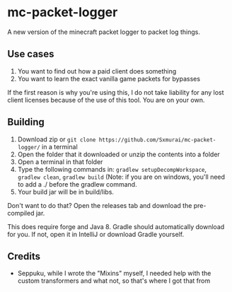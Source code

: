 # mc-packet-logger
A new version of the minecraft packet logger to packet log things.

## Use cases

1. You want to find out how a paid client does something
2. You want to learn the exact vanilla game packets for bypasses

If the first reason is why you're using this, I do not take liability for any lost client licenses because of the use of this tool. You are on your own.

## Building

1. Download zip or `git clone https://github.com/Sxmurai/mc-packet-logger/` in a terminal
2. Open the folder that it downloaded or unzip the contents into a folder
3. Open a terminal in that folder
4. Type the following commands in: `gradlew setupDecompWorkspace`, `gradlew clean`, `gradlew build` (Note: if you are on windows, you'll need to add a ./ before the gradlew command.
5. Your build jar will be in build/libs.

Don't want to do that? Open the releases tab and download the pre-compiled jar.

This does require forge and Java 8. Gradle should automatically download for you. If not, open it in IntelliJ or download Gradle yourself.

## Credits

- Seppuku, while I wrote the "Mixins" myself, I needed help with the custom transformers and what not, so that's where I got that from
